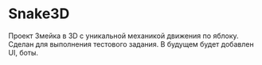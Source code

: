 # Snake3D
Проект Змейка в 3D c уникальной механикой движения по яблоку. 
Сделан для выполнения тестового задания.
В будущем будет добавлен UI, боты.
